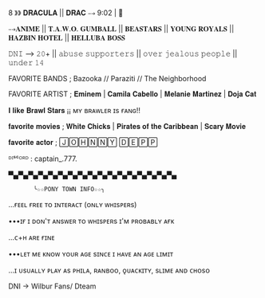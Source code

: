 8 》》 𝐃𝐑𝐀𝐂𝐔𝐋𝐀 || 𝐃𝐑𝐀𝐂 ⤍ 9:02 | 🚬

⤍𝐀𝐍𝐈𝐌𝐄 || 𝐓.𝐀.𝐖.𝐎. 𝐆𝐔𝐌𝐁𝐀𝐋𝐋 || 𝐁𝐄𝐀𝐒𝐓𝐀𝐑𝐒 || 𝐘𝐎𝐔𝐍𝐆 𝐑𝐎𝐘𝐀𝐋𝐒 || 𝐇𝐀𝐙𝐁𝐈𝐍 𝐇𝐎𝐓𝐄𝐋 || 𝐇𝐄𝐋𝐋𝐔𝐁𝐀 𝐁𝐎𝐒𝐒

𝙳𝙽𝙸 ⟶ 𝟸𝟶+ || 𝚊𝚋𝚞𝚜𝚎 𝚜𝚞𝚙𝚙𝚘𝚛𝚝𝚎𝚛𝚜
|| 𝚘𝚟𝚎𝚛 𝚓𝚎𝚊𝚕𝚘𝚞𝚜 𝚙𝚎𝚘𝚙𝚕𝚎 || 𝚞𝚗𝚍𝚎𝚛 𝟷𝟺

FAVORITE BANDS ; B͏a͏z͏o͏o͏k͏a͏ // P͏a͏r͏a͏z͏i͏t͏i͏ // T͏h͏e͏ N͏e͏i͏g͏h͏b͏o͏r͏h͏o͏o͏d͏

FAVORITE ARTIST ; 𝐄𝐦𝐢𝐧𝐞𝐦 | 𝐂𝐚𝐦𝐢𝐥𝐚 𝐂𝐚𝐛𝐞𝐥𝐥𝐨 | 𝐌𝐞𝐥𝐚𝐧𝐢𝐞 𝐌𝐚𝐫𝐭𝐢𝐧𝐞𝐳 | 𝐃𝐨𝐣𝐚 𝐂𝐚𝐭

𝐈 𝐥𝐢𝐤𝐞 𝐁𝐫𝐚𝐰𝐥 𝐒𝐭𝐚𝐫𝐬 ¡¡ ᴍʏ ʙʀᴀᴡʟᴇʀ ɪs ғᴀɴɢ!! 

𝐟𝐚𝐯𝐨𝐫𝐢𝐭𝐞 𝐦𝐨𝐯𝐢𝐞𝐬 ; 𝐖𝐡𝐢𝐭𝐞 𝐂𝐡𝐢𝐜𝐤𝐬 | 𝐏𝐢𝐫𝐚𝐭𝐞𝐬 𝐨𝐟 𝐭𝐡𝐞 𝐂𝐚𝐫𝐢𝐛𝐛𝐞𝐚𝐧 | 𝐒𝐜𝐚𝐫𝐲 𝐌𝐨𝐯𝐢𝐞

𝐟𝐚𝐯𝐨𝐫𝐢𝐭𝐞 𝐚𝐜𝐭𝐨𝐫 ; 🄹🄾🄷🄽🄽🅈 🄳🄴🄿🄿

ᴰᴵˢᶜᴼᴿᴰ : captain_.777.

▀▄▀▄▀▄▀▄▀▄▀▄▀▄▀▄▀▄▀▄▀▄▀▄▀▄▀▄▀▄▀▄▀▄

           ╰☆☆PONY TOWN INFO☆☆╮

...ғᴇᴇʟ ғʀᴇᴇ ᴛᴏ ɪɴᴛᴇʀᴀᴄᴛ (ᴏɴʟʏ ᴡʜɪsᴘᴇʀs)


•••ɪғ ɪ ᴅᴏɴ'ᴛ ᴀɴsᴡᴇʀ ᴛᴏ ᴡʜɪsᴘᴇʀs ɪ'ᴍ ᴘʀᴏʙᴀʙʟʏ ᴀғᴋ


...ᴄ+ʜ ᴀʀᴇ ғɪɴᴇ


•••ʟᴇᴛ ᴍᴇ ᴋɴᴏᴡ ʏᴏᴜʀ ᴀɢᴇ sɪɴᴄᴇ ɪ ʜᴀᴠᴇ ᴀɴ ᴀɢᴇ ʟɪᴍɪᴛ


...ɪ ᴜsᴜᴀʟʟʏ ᴘʟᴀʏ ᴀs ᴘʜɪʟᴀ, ʀᴀɴʙᴏᴏ, ǫᴜᴀᴄᴋɪᴛʏ, sʟɪᴍᴇ ᴀɴᴅ ᴄʜᴏsᴏ

DNI -> Wilbur Fans/ Dteam


